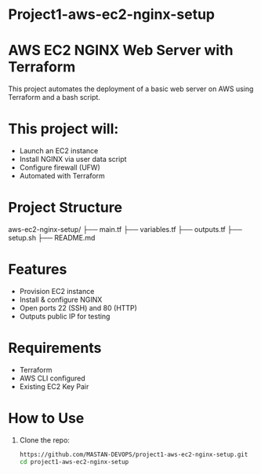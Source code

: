 # Project1-aws-ec2-nginx-setup

# AWS EC2 NGINX Web Server with Terraform

   This project automates the deployment of a basic web server on AWS using Terraform and a bash script.

# This project will:

  * Launch an EC2 instance
  * Install NGINX via user data script
  * Configure firewall (UFW)
  * Automated with Terraform

# Project Structure
aws-ec2-nginx-setup/
├── main.tf
├── variables.tf
├── outputs.tf
├── setup.sh
├── README.md


# Features

- Provision EC2 instance
- Install & configure NGINX
- Open ports 22 (SSH) and 80 (HTTP)
- Outputs public IP for testing

# Requirements

- Terraform
- AWS CLI configured
- Existing EC2 Key Pair

# How to Use

1. Clone the repo:
   ```bash
   https://github.com/MASTAN-DEVOPS/project1-aws-ec2-nginx-setup.git
   cd project1-aws-ec2-nginx-setup



